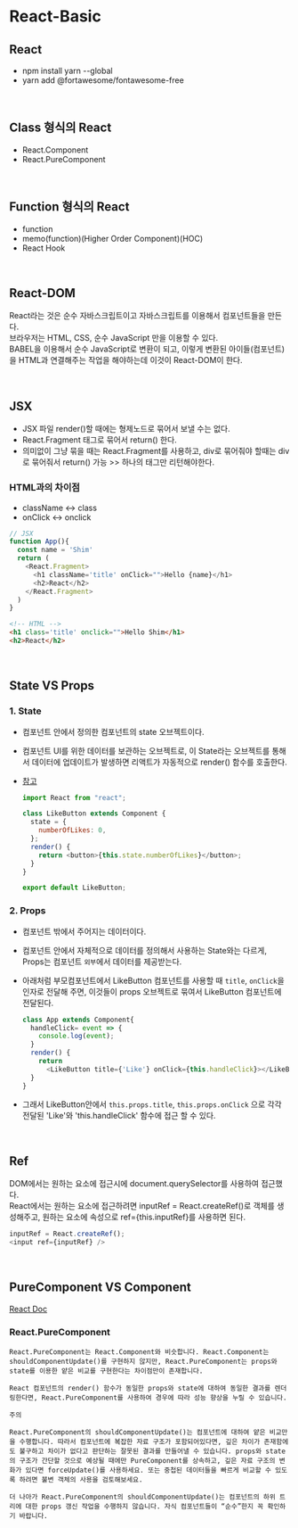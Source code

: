 # React-Basic

## React

- npm install yarn --global
- yarn add @fortawesome/fontawesome-free

<br/>

## Class 형식의 React

- React.Component
- React.PureComponent

<br/>

## Function 형식의 React

- function
- memo(function)(Higher Order Component)(HOC)
- React Hook

<br/>

## React-DOM

React라는 것은 순수 자바스크립트이고 자바스크립트를 이용해서 컴포넌트들을 만든다.  
브라우저는 HTML, CSS, 순수 JavaScript 만을 이용할 수 있다.  
BABEL을 이용해서 순수 JavaScript로 변환이 되고, 이렇게 변환된 아이들(컴포넌트)을 HTML과 연결해주는 작업을 해야하는데 이것이 React-DOM이 한다.

<br/>

## JSX

- JSX 파일 render()할 때에는 형제노드로 묶어서 보낼 수는 없다.
- React.Fragment 태그로 묶어서 return() 한다.
- 의미없이 그냥 묶을 때는 React.Fragment를 사용하고, div로 묶어줘야 할때는 div로 묶어줘서 return() 가능 >> 하나의 태그만 리턴해야한다.

### HTML과의 차이점

- className <-> class
- onClick <-> onclick

```Javascript
// JSX
function App(){
  const name = 'Shim'
  return (
    <React.Fragment>
      <h1 className='title' onClick="">Hello {name}</h1>
      <h2>React</h2>
    </React.Fragment>
  )
}
```

```HTML
<!-- HTML -->
<h1 class='title' onclick="">Hello Shim</h1>
<h2>React</h2>
```

<br/>

## State VS Props

### 1. State

- 컴포넌트 안에서 정의한 컴포넌트의 state 오브젝트이다.
- 컴포넌트 UI를 위한 데이터를 보관하는 오브젝트로, 이 State라는 오브젝트를 통해서 데이터에 업데이트가 발생하면 리액트가 자동적으로 render() 함수를 호출한다.
- [참고](.\habit-tracker\src\components\habit.jsx)

  ```javascript
  import React from "react";

  class LikeButton extends Component {
    state = {
      numberOfLikes: 0,
    };
    render() {
      return <button>{this.state.numberOfLikes}</button>;
    }
  }

  export default LikeButton;
  ```

### 2. Props

- 컴포넌트 밖에서 주어지는 데이터이다.
- 컴포넌트 안에서 자체적으로 데이터를 정의해서 사용하는 State와는 다르게, Props는 컴포넌트 `외부`에서 데이터를 제공받는다.
- 아래처럼 부모컴포넌트에서 LikeButton 컴포넌트를 사용할 때 `title`, `onClick`을 인자로 전달해 주면, 이것들이 props 오브젝트로 묶여서 LikeButton 컴포넌트에 전달된다.

  ```javaScript
  class App extends Component{
    handleClick= event => {
      console.log(event);
    }
    render() {
      return
        <LikeButton title={'Like'} onClick={this.handleClick}></LikeButton>
    }
  }
  ```

- 그래서 LikeButton안에서 `this.props.title`, `this.props.onClick` 으로 각각 전달된 'Like'와 'this.handleClick' 함수에 접근 할 수 있다.

<br />

## Ref

DOM에서는 원하는 요소에 접근시에 document.querySelector를 사용하여 접근했다.  
React에서는 원하는 요소에 접근하려면 inputRef = React.createRef()로 객체를 생성해주고, 원하는 요소에 속성으로 ref={this.inputRef}를 사용하면 된다.

```javaScript
inputRef = React.createRef();
<input ref={inputRef} />
```

<br/>

## PureComponent VS Component

[React Doc](https://reactjs.org/docs/react-api.html)

### React.PureComponent

```
React.PureComponent는 React.Component와 비슷합니다. React.Component는 shouldComponentUpdate()를 구현하지 않지만, React.PureComponent는 props와 state를 이용한 얕은 비교를 구현한다는 차이점만이 존재합니다.

React 컴포넌트의 render() 함수가 동일한 props와 state에 대하여 동일한 결과를 렌더링한다면, React.PureComponent를 사용하여 경우에 따라 성능 향상을 누릴 수 있습니다.

주의

React.PureComponent의 shouldComponentUpdate()는 컴포넌트에 대하여 얕은 비교만을 수행합니다. 따라서 컴포넌트에 복잡한 자료 구조가 포함되어있다면, 깊은 차이가 존재함에도 불구하고 차이가 없다고 판단하는 잘못된 결과를 만들어낼 수 있습니다. props와 state의 구조가 간단할 것으로 예상될 때에만 PureComponent를 상속하고, 깊은 자료 구조의 변화가 있다면 forceUpdate()를 사용하세요. 또는 중첩된 데이터들을 빠르게 비교할 수 있도록 하려면 불변 객체의 사용을 검토해보세요.

더 나아가 React.PureComponent의 shouldComponentUpdate()는 컴포넌트의 하위 트리에 대한 props 갱신 작업을 수행하지 않습니다. 자식 컴포넌트들이 “순수”한지 꼭 확인하기 바랍니다.
```
